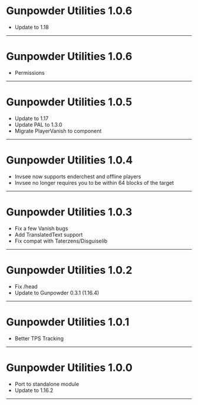 # Gunpowder Utilities 1.0.6

- Update to 1.18

---

# Gunpowder Utilities 1.0.6

- Permissions

---

# Gunpowder Utilities 1.0.5

- Update to 1.17
- Update PAL to 1.3.0
- Migrate PlayerVanish to component

---

# Gunpowder Utilities 1.0.4

- Invsee now supports enderchest and offline players
- Invsee no longer requires you to be within 64 blocks of the target

---
# Gunpowder Utilities 1.0.3

- Fix a few Vanish bugs
- Add TranslatedText support
- Fix compat with Taterzens/Disguiselib

---
# Gunpowder Utilities 1.0.2

- Fix /head
- Update to Gunpowder 0.3.1 (1.16.4)

---
# Gunpowder Utilities 1.0.1

- Better TPS Tracking


---
# Gunpowder Utilities 1.0.0

- Port to standalone module
- Update to 1.16.2

---